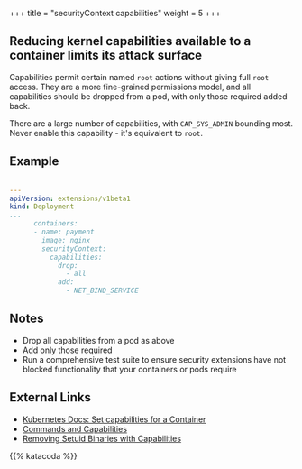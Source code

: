 +++
title = "securityContext capabilities"
weight = 5
+++

## Reducing kernel capabilities available to a container limits its attack surface

Capabilities permit certain named `root` actions without giving full `root` access. They are a more fine-grained permissions model, and all capabilities should be dropped from a pod, with only those required added back. 

There are a large number of capabilities, with `CAP_SYS_ADMIN` bounding most. Never enable this capability - it's equivalent to `root`.

## Example

```yaml

---
apiVersion: extensions/v1beta1
kind: Deployment
...
      containers:
      - name: payment
        image: nginx
        securityContext:
          capabilities:
            drop:
              - all
            add:
              - NET_BIND_SERVICE
```

## Notes

- Drop all capabilities from a pod as above
- Add only those required
- Run a comprehensive test suite to ensure security extensions have not blocked functionality that your containers or pods require

## External Links
- [Kubernetes Docs: Set capabilities for a Container](https://kubernetes.io/docs/tasks/configure-pod-container/security-context/#set-capabilities-for-a-container)
- [Commands and Capabilities](https://lukemarsden.github.io/docs/user-guide/containers/)
- [Removing Setuid Binaries with Capabilities](https://linux-audit.com/linux-capabilities-hardening-linux-binaries-by-removing-setuid/)


{{% katacoda %}}
